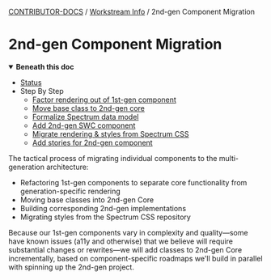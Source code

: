 <!-- Generated breadcrumbs - DO NOT EDIT -->

[CONTRIBUTOR-DOCS](../../README.md) / [Workstream Info](../README.md) / 2nd-gen Component Migration

<!-- Document title (editable) -->

# 2nd-gen Component Migration

<!-- Generated TOC - DO NOT EDIT -->

<details open>
<summary><strong>Beneath this doc</strong></summary>

- [Status](01_status.md)
- Step By Step
    - [Factor rendering out of 1st-gen component](02_step-by-step/01_factor-rendering-out-of-1st-gen-component.md)
    - [Move base class to 2nd-gen core](02_step-by-step/02_move-base-class-to-2nd-gen-core.md)
    - [Formalize Spectrum data model](02_step-by-step/03_formalize-spectrum-data-model.md)
    - [Add 2nd-gen SWC component](02_step-by-step/04_implement-2nd-gen-component.md)
    - [Migrate rendering & styles from Spectrum CSS](02_step-by-step/05_migrate-rendering-and-styles.md)
    - [Add stories for 2nd-gen component](02_step-by-step/06_add-stories-for-2nd-gen-component.md)

</details>

<!-- Document content (editable) -->

The tactical process of migrating individual components to the multi-generation architecture:

- Refactoring 1st-gen components to separate core functionality from generation-specific rendering
- Moving base classes into 2nd-gen Core
- Building corresponding 2nd-gen implementations
- Migrating styles from the Spectrum CSS repository

Because our 1st-gen components vary in complexity and quality—some have known issues (a11y and otherwise) that we believe will require substantial changes or rewrites—we will add classes to 2nd-gen Core incrementally, based on component-specific roadmaps we'll build in parallel with spinning up the 2nd-gen project.
